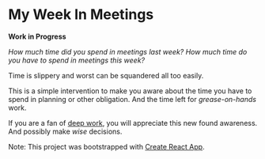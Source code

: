 # My Week In Meetings

**Work in Progress**

_How much time did you spend in meetings last week?_
_How much time do you have to spend in meetings this week?_

Time is slippery and worst can be squandered all too easily.

This is a simple intervention to make you aware about the time you have to spend in planning or other obligation.
And the time left for _grease-on-hands_ work.

If you are a fan of [deep work](http://calnewport.com/books/deep-work/), you will appreciate this new found awareness. And possibly make _wise_ decisions.

Note: This project was bootstrapped with [Create React App](https://github.com/facebook/create-react-app).
